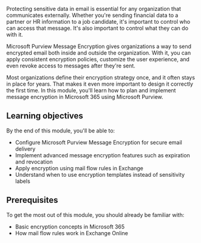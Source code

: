 Protecting sensitive data in email is essential for any organization that communicates externally. Whether you're sending financial data to a partner or HR information to a job candidate, it's important to control who can access that message. It's also important to control what they can do with it.

Microsoft Purview Message Encryption gives organizations a way to send encrypted email both inside and outside the organization. With it, you can apply consistent encryption policies, customize the user experience, and even revoke access to messages after they're sent.

Most organizations define their encryption strategy once, and it often stays in place for years. That makes it even more important to design it correctly the first time. In this module, you'll learn how to plan and implement message encryption in Microsoft 365 using Microsoft Purview.

## Learning objectives

By the end of this module, you'll be able to:

- Configure Microsoft Purview Message Encryption for secure email delivery  
- Implement advanced message encryption features such as expiration and revocation  
- Apply encryption using mail flow rules in Exchange  
- Understand when to use encryption templates instead of sensitivity labels  

## Prerequisites

To get the most out of this module, you should already be familiar with:

- Basic encryption concepts in Microsoft 365  
- How mail flow rules work in Exchange Online  
